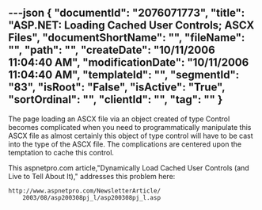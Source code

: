 ---json
{
  "documentId": "2076071773",
  "title": "ASP.NET: Loading Cached User Controls; ASCX Files",
  "documentShortName": "",
  "fileName": "",
  "path": "",
  "createDate": "10/11/2006 11:04:40 AM",
  "modificationDate": "10/11/2006 11:04:40 AM",
  "templateId": "",
  "segmentId": "83",
  "isRoot": "False",
  "isActive": "True",
  "sortOrdinal": "",
  "clientId": "",
  "tag": ""
}
---

The page loading an ASCX file via an object created of type Control becomes complicated when you need to programmatically manipulate this ASCX file as almost certainly this object of type control will have to be cast into the type of the ASCX file. The complications are centered upon the temptation to cache this control.

This aspnetpro.com article,&quot;Dynamically Load Cached User Controls (and Live to Tell About It),&quot; addresses this problem here:

    http://www.aspnetpro.com/NewsletterArticle/
        2003/08/asp200308pj_l/asp200308pj_l.asp
